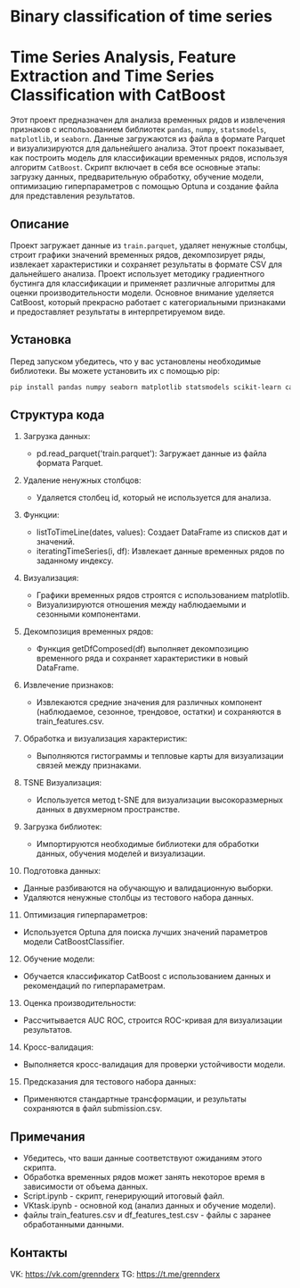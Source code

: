 # Binary classification of time series
# Time Series Analysis, Feature Extraction and Time Series Classification with CatBoost
Этот проект предназначен для анализа временных рядов и извлечения признаков с использованием библиотек `pandas`, `numpy`, `statsmodels`, `matplotlib`, и `seaborn`. Данные загружаются из файла в формате Parquet и визуализируются для дальнейшего анализа. Этот проект показывает, как построить модель для классификации временных рядов, используя алгоритм `CatBoost`. Скрипт включает в себя все основные этапы: загрузку данных, предварительную обработку, обучение модели, оптимизацию гиперпараметров с помощью Optuna и создание файла для представления результатов.
## Описание
Проект загружает данные из `train.parquet`, удаляет ненужные столбцы, строит графики значений временных рядов, декомпозирует ряды, извлекает характеристики и сохраняет результаты в формате CSV для дальнейшего анализа. Проект использует методику градиентного бустинга для классификации и применяет различные алгоритмы для оценки производительности модели. Основное внимание уделяется CatBoost, который прекрасно работает с категориальными признаками и предоставляет результаты в интерпретируемом виде.
## Установка
Перед запуском убедитесь, что у вас установлены необходимые библиотеки. Вы можете установить их с помощью pip:
```bash
pip install pandas numpy seaborn matplotlib statsmodels scikit-learn catboost optuna
```
## Структура кода

1. Загрузка данных:
   - pd.read_parquet('train.parquet'): Загружает данные из файла формата Parquet.

2. Удаление ненужных столбцов:
   - Удаляется столбец id, который не используется для анализа.

3. Функции:
   - listToTimeLine(dates, values): Создает DataFrame из списков дат и значений.
   - iteratingTimeSeries(i, df): Извлекает данные временных рядов по заданному индексу.

4. Визуализация:
   - Графики временных рядов строятся с использованием matplotlib.
   - Визуализируются отношения между наблюдаемыми и сезонными компонентами.

5. Декомпозиция временных рядов:
   - Функция getDfComposed(df) выполняет декомпозицию временного ряда и сохраняет характеристики в новый DataFrame.

6. Извлечение признаков:
   - Извлекаются средние значения для различных компонент (наблюдаемое, сезонное, трендовое, остатки) и сохраняются в train_features.csv.

7. Обработка и визуализация характеристик:
   - Выполняются гистограммы и тепловые карты для визуализации связей между признаками.

8. TSNE Визуализация:
   - Используется метод t-SNE для визуализации высокоразмерных данных в двухмерном пространстве.

9. Загрузка библиотек:
   - Импортируются необходимые библиотеки для обработки данных, обучения моделей и визуализации.

10. Подготовка данных:
   - Данные разбиваются на обучающую и валидационную выборки.
   - Удаляются ненужные столбцы из тестового набора данных.

11. Оптимизация гиперпараметров:
   - Используется Optuna для поиска лучших значений параметров модели CatBoostClassifier.

12. Обучение модели:
   - Обучается классификатор CatBoost с использованием данных и рекомендаций по гиперпараметрам.

13. Оценка производительности:
   - Рассчитывается AUC ROC, строится ROC-кривая для визуализации результатов.

14. Кросс-валидация:
   - Выполняется кросс-валидация для проверки устойчивости модели.

15. Предсказания для тестового набора данных:
   - Применяются стандартные трансформации, и результаты сохраняются в файл submission.csv.

## Примечания
- Убедитесь, что ваши данные соответствуют ожиданиям этого скрипта.
- Обработка временных рядов может занять некоторое время в зависимости от объема данных.
- Script.ipynb - скрипт, генерирующий итоговый файл.
- VKtask.ipynb - основной код (анализ данных и обучение модели).
- файлы train_features.csv и df_features_test.csv - файлы с заранее обработанными данными.

## Контакты
VK: https://vk.com/grennderx
TG: https://t.me/grennderx
